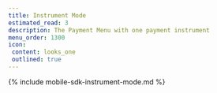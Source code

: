 ```yaml
---
title: Instrument Mode
estimated_read: 3
description: The Payment Menu with one payment instrument
menu_order: 1300
icon:
 content: looks_one
 outlined: true
---
```


{% include mobile-sdk-instrument-mode.md %}
